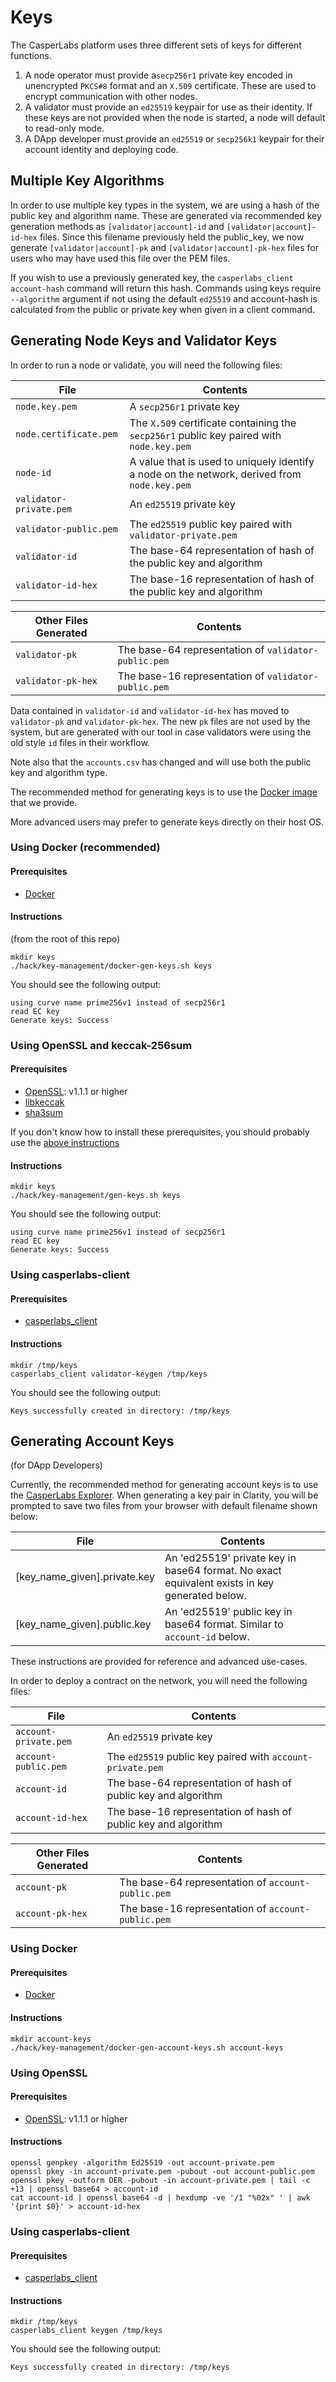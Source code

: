 # Keys

The CasperLabs platform uses three different sets of keys for different functions.

1. A node operator must provide a`secp256r1` private key encoded in unencrypted `PKCS#8` format and an `X.509` certificate.  These are used to encrypt communication with other nodes.
2. A validator must provide an `ed25519` keypair for use as their identity.  If these keys are not provided when the node is started, a node will default to read-only mode.
3. A DApp developer must provide an `ed25519` or `secp256k1` keypair for their account identity and deploying code.

## Multiple Key Algorithms

In order to use multiple key types in the system, we are using a hash of the public key and algorithm name.  These are
generated via recommended key generation methods as `[validator|account]-id` and `[validator|account]-id-hex` files.
Since this filename previously held the public_key, we now generate `[validator|account]-pk` and 
`[validator|account]-pk-hex` files for users who may have used this file over the PEM files. 

If you wish to use a previously generated key, the `casperlabs_client account-hash` command will return this hash.
Commands using keys require `--algorithm` argument if not using the default `ed25519` and account-hash is calculated
from the public or private key when given in a client command. 

## Generating Node Keys and Validator Keys

In order to run a node or validate, you will need the following files:

|File                   |Contents                                                                                            |
|-----------------------|----------------------------------------------------------------------------------------------------|
|`node.key.pem`         |A `secp256r1` private key                                                                           |
|`node.certificate.pem` |The `X.509` certificate containing the `secp256r1` public key paired with `node.key.pem`            |
|`node-id`              |A value that is used to uniquely identify a node on the network, derived from `node.key.pem`        |
|`validator-private.pem`|An `ed25519` private key                                                                            |
|`validator-public.pem` |The `ed25519` public key paired with `validator-private.pem`                                        |
|`validator-id`         |The base-64 representation of hash of the public key and algorithm                                  |
|`validator-id-hex`     |The base-16 representation of hash of the public key and algorithm                                  |

| Other Files Generated |Contents                                                                                            |
|-----------------------|----------------------------------------------------------------------------------------------------|
|`validator-pk`         |The base-64 representation of `validator-public.pem`                                                |
|`validator-pk-hex`     |The base-16 representation of `validator-public.pem`                                                |

Data contained in `validator-id` and `validator-id-hex` has moved to `validator-pk` and `validator-pk-hex`. The new
`pk` files are not used by the system, but are generated with our tool in case validators were using the old style `id`
files in their workflow.

Note also that the `accounts.csv` has changed and will use both the public key and algorithm type.

The recommended method for generating keys is to use the [Docker image](/hack/key-management/Dockerfile) that we provide.

More advanced users may prefer to generate keys directly on their host OS.

### Using Docker  (recommended)

#### Prerequisites
* [Docker](https://docs.docker.com/install/)

#### Instructions

(from the root of this repo)

```
mkdir keys
./hack/key-management/docker-gen-keys.sh keys
```

You should see the following output:

```
using curve name prime256v1 instead of secp256r1
read EC key
Generate keys: Success
```

### Using OpenSSL and keccak-256sum

#### Prerequisites
* [OpenSSL](https://www.openssl.org): v1.1.1 or higher
* [libkeccak](https://github.com/maandree/libkeccak)
* [sha3sum](https://github.com/maandree/sha3sum)

If you don't know how to install these prerequisites, you should probably use the [above instructions](#using-docker)

#### Instructions

```
mkdir keys
./hack/key-management/gen-keys.sh keys
```

You should see the following output:

```
using curve name prime256v1 instead of secp256r1
read EC key
Generate keys: Success
```

### Using casperlabs-client

#### Prerequisites
* [casperlabs_client](https://github.com/CasperLabs/client-py/blob/dev/README.md)

#### Instructions

```
mkdir /tmp/keys
casperlabs_client validator-keygen /tmp/keys
```

You should see the following output:

```
Keys successfully created in directory: /tmp/keys
```

## Generating Account Keys

(for DApp Developers)

Currently, the recommended method for generating account keys is to use the [CasperLabs Explorer](https://clarity.casperlabs.io).
When generating a key pair in Clarity, you will be prompted to save two files from your browser with default filename shown below:

|File                         |Contents                                                                                          |
|-----------------------------|--------------------------------------------------------------------------------------------------|
|[key_name_given].private.key | An 'ed25519' private key in base64 format.  No exact equivalent exists in key generated below.   |
|[key_name_given].public.key  | An 'ed25519' public key in base64 format. Similar to `account-id` below.                         |


These instructions are provided for reference and advanced use-cases.

In order to deploy a contract on the network, you will need the following files:

|File                 |Contents                                                                                          |
|---------------------|--------------------------------------------------------------------------------------------------|
|`account-private.pem`|An `ed25519` private key                                                                          |
|`account-public.pem` |The `ed25519` public key paired with `account-private.pem`                                        |
|`account-id`         |The base-64 representation of hash of public key and algorithm                                    |
|`account-id-hex`     |The base-16 representation of hash of public key and algorithm                                    |

|Other Files Generated|Contents                                                                                          |
|---------------------|--------------------------------------------------------------------------------------------------|
|`account-pk`         |The base-64 representation of `account-public.pem`                                                |
|`account-pk-hex`     |The base-16 representation of `account-public.pem`                                                |


### Using Docker

#### Prerequisites
* [Docker](https://docs.docker.com/install/)

#### Instructions

```
mkdir account-keys
./hack/key-management/docker-gen-account-keys.sh account-keys
```

### Using OpenSSL

#### Prerequisites
* [OpenSSL](https://www.openssl.org): v1.1.1 or higher

#### Instructions

```
openssl genpkey -algorithm Ed25519 -out account-private.pem
openssl pkey -in account-private.pem -pubout -out account-public.pem
openssl pkey -outform DER -pubout -in account-private.pem | tail -c +13 | openssl base64 > account-id
cat account-id | openssl base64 -d | hexdump -ve '/1 "%02x" ' | awk '{print $0}' > account-id-hex
```

### Using casperlabs-client

#### Prerequisites
* [casperlabs_client](https://github.com/CasperLabs/client-py/blob/dev/README.md)

#### Instructions

```
mkdir /tmp/keys
casperlabs_client keygen /tmp/keys
```

You should see the following output:

```
Keys successfully created in directory: /tmp/keys
```
